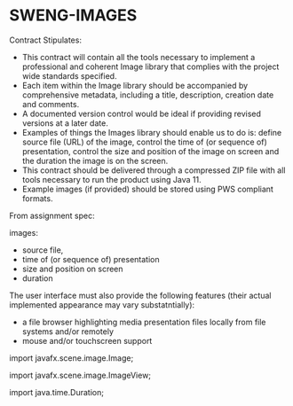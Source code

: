 # SWENG-IMAGES

Contract Stipulates:

- This contract will contain all the tools necessary to implement a professional and coherent Image library that
complies with the project wide standards specified.
- Each item within the Image library should be accompanied by comprehensive metadata, including a title, description,
  creation date and comments.
- A documented version control would be ideal if providing revised versions at a later date.
- Examples of things the Images library should enable us to do is: define source file (URL) of the image, control the
  time of (or sequence of) presentation, control the size and position of the image on screen and the duration the
  image is on the screen.
- This contract should be delivered through a compressed ZIP file with all tools necessary to run the product using Java 11.
- Example images (if provided) should be stored using PWS compliant formats.

From assignment spec:

images:
- source file,
- time of (or sequence of) presentation
- size and position on screen
- duration

The user interface must also provide the following features (their actual implemented appearance may vary substatntially):
- a file browser highlighting media presentation files locally from file systems and/or remotely
- mouse and/or touchscreen support

import javafx.scene.image.Image;

import javafx.scene.image.ImageView;

import java.time.Duration;

